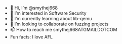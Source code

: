 - 👋 Hi, I’m @smythej668
- 👀 I’m interested in Software Security
- 🌱 I’m currently learning about lib-qemu
- 💞️ I’m looking to collaborate on fuzzing projects
- 📫 How to reach me smythej668ATGMAILDOTCOM
- Fun facts: I love AFL

<!---
smythej668/smythej668 is a ✨ special ✨ repository because its `README.md` (this file) appears on your GitHub profile.
You can click the Preview link to take a look at your changes.
--->
